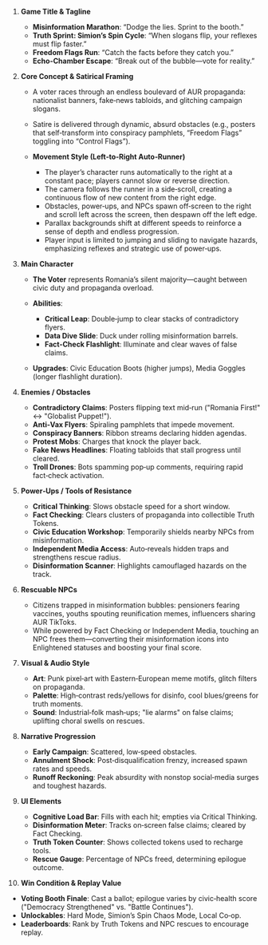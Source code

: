 
1. **Game Title & Tagline**

   * **Misinformation Marathon**: “Dodge the lies. Sprint to the booth.”
   * **Truth Sprint: Simion’s Spin Cycle**: “When slogans flip, your reflexes must flip faster.”
   * **Freedom Flags Run**: “Catch the facts before they catch you.”
   * **Echo-Chamber Escape**: “Break out of the bubble—vote for reality.”

2. **Core Concept & Satirical Framing**

   * A voter races through an endless boulevard of AUR propaganda: nationalist banners, fake‑news tabloids, and glitching campaign slogans.
   * Satire is delivered through dynamic, absurd obstacles (e.g., posters that self‑transform into conspiracy pamphlets, “Freedom Flags” toggling into “Control Flags”).
   * **Movement Style (Left‑to‑Right Auto‑Runner)**

     * The player’s character runs automatically to the right at a constant pace; players cannot slow or reverse direction.
     * The camera follows the runner in a side‑scroll, creating a continuous flow of new content from the right edge.
     * Obstacles, power‑ups, and NPCs spawn off‑screen to the right and scroll left across the screen, then despawn off the left edge.
     * Parallax backgrounds shift at different speeds to reinforce a sense of depth and endless progression.
     * Player input is limited to jumping and sliding to navigate hazards, emphasizing reflexes and strategic use of power‑ups.

3. **Main Character**

   * **The Voter** represents Romania’s silent majority—caught between civic duty and propaganda overload.
   * **Abilities**:

     * **Critical Leap**: Double‑jump to clear stacks of contradictory flyers.
     * **Data Dive Slide**: Duck under rolling misinformation barrels.
     * **Fact‑Check Flashlight**: Illuminate and clear waves of false claims.
   * **Upgrades**: Civic Education Boots (higher jumps), Media Goggles (longer flashlight duration).

4. **Enemies / Obstacles**

   * **Contradictory Claims**: Posters flipping text mid‑run ("Romania First!" ↔ "Globalist Puppet!").
   * **Anti‑Vax Flyers**: Spiraling pamphlets that impede movement.
   * **Conspiracy Banners**: Ribbon streams declaring hidden agendas.
   * **Protest Mobs**: Charges that knock the player back.
   * **Fake News Headlines**: Floating tabloids that stall progress until cleared.
   * **Troll Drones**: Bots spamming pop‑up comments, requiring rapid fact‑check activation.

5. **Power‑Ups / Tools of Resistance**

   * **Critical Thinking**: Slows obstacle speed for a short window.
   * **Fact Checking**: Clears clusters of propaganda into collectible Truth Tokens.
   * **Civic Education Workshop**: Temporarily shields nearby NPCs from misinformation.
   * **Independent Media Access**: Auto‑reveals hidden traps and strengthens rescue radius.
   * **Disinformation Scanner**: Highlights camouflaged hazards on the track.

6. **Rescuable NPCs**

   * Citizens trapped in misinformation bubbles: pensioners fearing vaccines, youths spouting reunification memes, influencers sharing AUR TikToks.
   * While powered by Fact Checking or Independent Media, touching an NPC frees them—converting their misinformation icons into Enlightened statuses and boosting your final score.

7. **Visual & Audio Style**

   * **Art**: Punk pixel‑art with Eastern‑European meme motifs, glitch filters on propaganda.
   * **Palette**: High‑contrast reds/yellows for disinfo, cool blues/greens for truth moments.
   * **Sound**: Industrial‑folk mash‑ups; "lie alarms" on false claims; uplifting choral swells on rescues.

8. **Narrative Progression**

   * **Early Campaign**: Scattered, low‑speed obstacles.
   * **Annulment Shock**: Post‑disqualification frenzy, increased spawn rates and speeds.
   * **Runoff Reckoning**: Peak absurdity with nonstop social‑media surges and toughest hazards.

9. **UI Elements**

   * **Cognitive Load Bar**: Fills with each hit; empties via Critical Thinking.
   * **Disinformation Meter**: Tracks on‑screen false claims; cleared by Fact Checking.
   * **Truth Token Counter**: Shows collected tokens used to recharge tools.
   * **Rescue Gauge**: Percentage of NPCs freed, determining epilogue outcome.

10. **Win Condition & Replay Value**

* **Voting Booth Finale**: Cast a ballot; epilogue varies by civic‑health score ("Democracy Strengthened" vs. "Battle Continues").
* **Unlockables**: Hard Mode, Simion’s Spin Chaos Mode, Local Co‑op.
* **Leaderboards**: Rank by Truth Tokens and NPC rescues to encourage replay.
